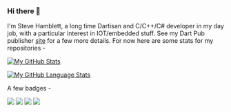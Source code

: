 ### Hi there 👋

I'm Steve Hamblett, a long time Dartisan and C/C++/C# developer in my day job, with a particular interest in IOT/embedded stuff.
See my Dart Pub publisher [site](http://www.darticulate.com) for a few more details.
For now here are some stats for my repositories -

[![My GitHub Stats](https://github-readme-stats.vercel.app/api/?username=shamblett&count_private=true&theme=tokyonight&showicons=true)]()

[![My GitHub Language Stats](https://github-readme-stats.vercel.app/api/top-langs/?username=shamblett&langs_count=5&theme=tokyonight)]()

A few badges -

<p>
  <img src="https://img.shields.io/badge/C-00599C?style=for-the-badge&logo=c&logoColor=white" />
  <img src="https://img.shields.io/badge/C%2B%2B-00599C?style=for-the-badge&logo=c%2B%2B&logoColor=white" />
  <img src="https://img.shields.io/badge/C%23-239120?style=for-the-badge&logo=c-sharp&logoColor=white" />
  <img src="https://img.shields.io/badge/json-5E5C5C?style=for-the-badge&logo=json&logoColor=white" />
</p>
